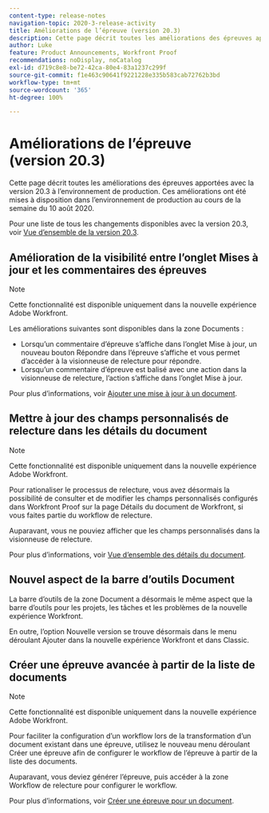```yaml
---
content-type: release-notes
navigation-topic: 2020-3-release-activity
title: Améliorations de l’épreuve (version 20.3)
description: Cette page décrit toutes les améliorations des épreuves apportées avec la version 20.3 à l’environnement de production. Ces améliorations ont été mises à disposition dans l’environnement de production au cours de la semaine du 10 août 2020.
author: Luke
feature: Product Announcements, Workfront Proof
recommendations: noDisplay, noCatalog
exl-id: d719c8e8-be72-42ca-80e4-83a1237c299f
source-git-commit: f1e463c90641f9221228e335b583cab72762b3bd
workflow-type: tm+mt
source-wordcount: '365'
ht-degree: 100%

---
```


# Améliorations de l’épreuve (version 20.3)

Cette page décrit toutes les améliorations des épreuves apportées avec la version 20.3 à l’environnement de production. Ces améliorations ont été mises à disposition dans l’environnement de production au cours de la semaine du 10 août 2020.

Pour une liste de tous les changements disponibles avec la version 20.3, voir [Vue d’ensemble de la version 20.3](../../../product-announcements/product-releases/20.3-release-activity/20-3-release-overview.md).

## Amélioration de la visibilité entre l’onglet Mises à jour et les commentaires des épreuves

>[!NOTE]
>
>Cette fonctionnalité est disponible uniquement dans la nouvelle expérience Adobe Workfront.

Les améliorations suivantes sont disponibles dans la zone Documents :

* Lorsqu’un commentaire d’épreuve s’affiche dans l’onglet Mise à jour, un nouveau bouton Répondre dans l’épreuve s’affiche et vous permet d’accéder à la visionneuse de relecture pour répondre.
* Lorsqu’un commentaire d’épreuve est balisé avec une action dans la visionneuse de relecture, l’action s’affiche dans l’onglet Mise à jour.

Pour plus d’informations, voir [Ajouter une mise à jour à un document](../../../documents/managing-documents/add-update-documents.md).

## Mettre à jour des champs personnalisés de relecture dans les détails du document

>[!NOTE]
>
>Cette fonctionnalité est disponible uniquement dans la nouvelle expérience Adobe Workfront.

Pour rationaliser le processus de relecture, vous avez désormais la possibilité de consulter et de modifier les champs personnalisés configurés dans Workfront Proof sur la page Détails du document de Workfront, si vous faites partie du workflow de relecture.

Auparavant, vous ne pouviez afficher que les champs personnalisés dans la visionneuse de relecture.

Pour plus d’informations, voir [Vue d’ensemble des détails du document](../../../documents/managing-documents/document-details-overview.md).

## Nouvel aspect de la barre d’outils Document

La barre d’outils de la zone Document a désormais le même aspect que la barre d’outils pour les projets, les tâches et les problèmes de la nouvelle expérience Workfront.

En outre, l’option Nouvelle version se trouve désormais dans le menu déroulant Ajouter dans la nouvelle expérience Workfront et dans Classic.

## Créer une épreuve avancée à partir de la liste de documents

>[!NOTE]
>
>Cette fonctionnalité est disponible uniquement dans la nouvelle expérience Adobe Workfront.

Pour faciliter la configuration d’un workflow lors de la transformation d’un document existant dans une épreuve, utilisez le nouveau menu déroulant Créer une épreuve afin de configurer le workflow de l’épreuve à partir de la liste des documents.

Auparavant, vous deviez générer l’épreuve, puis accéder à la zone Workflow de relecture pour configurer le workflow.

Pour plus d’informations, voir [Créer une épreuve pour un document](../../../review-and-approve-work/proofing/creating-proofs-within-workfront/generate-proof-for-a-document.md).

